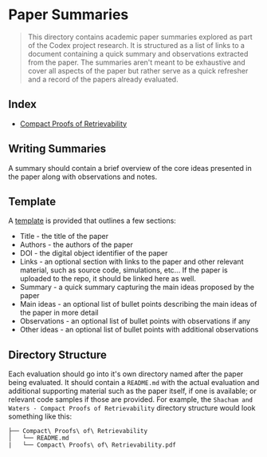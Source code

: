 # Paper Summaries

> This directory contains academic paper summaries explored as part of the Codex project research. It is structured as a list of links to a document containing a quick summary and observations extracted from the paper. The summaries aren't meant to be exhaustive and cover all aspects of the paper but rather serve as a quick refresher and a record of the papers already evaluated.

## Index

- [Compact Proofs of Retrievability](./Compact_Proofs_of_Retrievability/README.md)

## Writing Summaries

A summary should contain a brief overview of the core ideas presented in the paper along with observations and notes.

## Template

A [template](template.md) is provided that outlines a few sections:

- Title - the title of the paper
- Authors - the authors of the paper
- DOI - the digital object identifier of the paper
- Links - an optional section with links to the paper and other relevant material, such as source code, simulations, etc... If the paper is uploaded to the repo, it should be linked here as well.
- Summary - a quick summary capturing the main ideas proposed by the paper
- Main ideas - an optional list of bullet points describing the main ideas of the paper in more detail
- Observations - an optional list of bullet points with observations if any
- Other ideas - an optional list of bullet points with additional observations

## Directory Structure

Each evaluation should go into it's own directory named after the paper being evaluated. It should contain a `README.md` with the actual evaluation and additional supporting material such as the paper itself, if one is available; or relevant code samples if those are provided. For example, the `Shacham and Waters - Compact Proofs of Retrievability` directory structure would look something like this:

```
├── Compact\ Proofs\ of\ Retrievability
│   └── README.md
|   └── Compact\ Proofs\ of\ Retrievability.pdf
```
